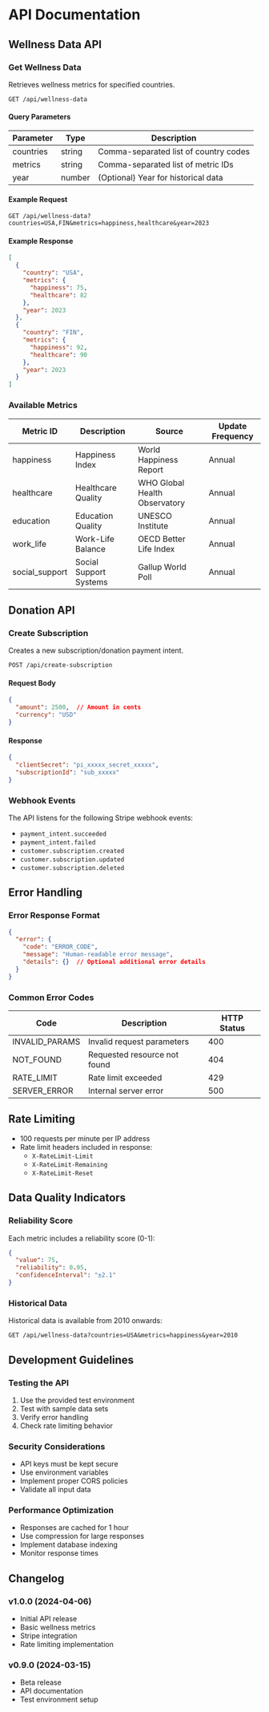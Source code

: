 # API Documentation

## Wellness Data API

### Get Wellness Data
Retrieves wellness metrics for specified countries.

```http
GET /api/wellness-data
```

#### Query Parameters
| Parameter  | Type     | Description                                      |
|------------|----------|--------------------------------------------------|
| countries  | string   | Comma-separated list of country codes            |
| metrics    | string   | Comma-separated list of metric IDs               |
| year       | number   | (Optional) Year for historical data              |

#### Example Request
```http
GET /api/wellness-data?countries=USA,FIN&metrics=happiness,healthcare&year=2023
```

#### Example Response
```json
[
  {
    "country": "USA",
    "metrics": {
      "happiness": 75,
      "healthcare": 82
    },
    "year": 2023
  },
  {
    "country": "FIN",
    "metrics": {
      "happiness": 92,
      "healthcare": 90
    },
    "year": 2023
  }
]
```

### Available Metrics
| Metric ID    | Description                | Source                        | Update Frequency |
|--------------|----------------------------|-------------------------------|------------------|
| happiness    | Happiness Index           | World Happiness Report        | Annual          |
| healthcare   | Healthcare Quality        | WHO Global Health Observatory | Annual          |
| education    | Education Quality         | UNESCO Institute              | Annual          |
| work_life    | Work-Life Balance         | OECD Better Life Index       | Annual          |
| social_support| Social Support Systems    | Gallup World Poll            | Annual          |

## Donation API

### Create Subscription
Creates a new subscription/donation payment intent.

```http
POST /api/create-subscription
```

#### Request Body
```json
{
  "amount": 2500,  // Amount in cents
  "currency": "USD"
}
```

#### Response
```json
{
  "clientSecret": "pi_xxxxx_secret_xxxxx",
  "subscriptionId": "sub_xxxxx"
}
```

### Webhook Events
The API listens for the following Stripe webhook events:
- `payment_intent.succeeded`
- `payment_intent.failed`
- `customer.subscription.created`
- `customer.subscription.updated`
- `customer.subscription.deleted`

## Error Handling

### Error Response Format
```json
{
  "error": {
    "code": "ERROR_CODE",
    "message": "Human-readable error message",
    "details": {}  // Optional additional error details
  }
}
```

### Common Error Codes
| Code              | Description                               | HTTP Status |
|-------------------|-------------------------------------------|-------------|
| INVALID_PARAMS    | Invalid request parameters                | 400         |
| NOT_FOUND         | Requested resource not found              | 404         |
| RATE_LIMIT        | Rate limit exceeded                       | 429         |
| SERVER_ERROR      | Internal server error                     | 500         |

## Rate Limiting
- 100 requests per minute per IP address
- Rate limit headers included in response:
  - `X-RateLimit-Limit`
  - `X-RateLimit-Remaining`
  - `X-RateLimit-Reset`

## Data Quality Indicators

### Reliability Score
Each metric includes a reliability score (0-1):
```json
{
  "value": 75,
  "reliability": 0.95,
  "confidenceInterval": "±2.1"
}
```

### Historical Data
Historical data is available from 2010 onwards:
```http
GET /api/wellness-data?countries=USA&metrics=happiness&year=2010
```

## Development Guidelines

### Testing the API
1. Use the provided test environment
2. Test with sample data sets
3. Verify error handling
4. Check rate limiting behavior

### Security Considerations
- API keys must be kept secure
- Use environment variables
- Implement proper CORS policies
- Validate all input data

### Performance Optimization
- Responses are cached for 1 hour
- Use compression for large responses
- Implement database indexing
- Monitor response times

## Changelog

### v1.0.0 (2024-04-06)
- Initial API release
- Basic wellness metrics
- Stripe integration
- Rate limiting implementation

### v0.9.0 (2024-03-15)
- Beta release
- API documentation
- Test environment setup 